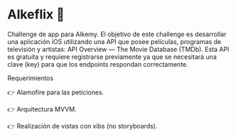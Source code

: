 # Alkeflix 🍿

Challenge de app para Alkemy. 
El objetivo de este challenge es desarrollar una aplicación iOS utilizando una API
que posee películas, programas de televisión y artistas: API Overview — The Movie
Database (TMDb). Esta API es gratuita y requiere registrarse previamente ya que se
necesitará una clave (key) para que los endpoints respondan correctamente.

Requerimientos

👉 Alamofire para las peticiones.

👉 Arquitectura MVVM.

👉 Realización de vistas con xibs (no storyboards).

